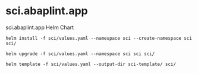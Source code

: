 # sci.abaplint.app
sci.abaplint.app Helm Chart

```
helm install -f sci/values.yaml --namespace sci --create-namespace sci sci/

helm upgrade -f sci/values.yaml --namespace sci sci sci/

helm template -f sci/values.yaml --output-dir sci-template/ sci/
```
